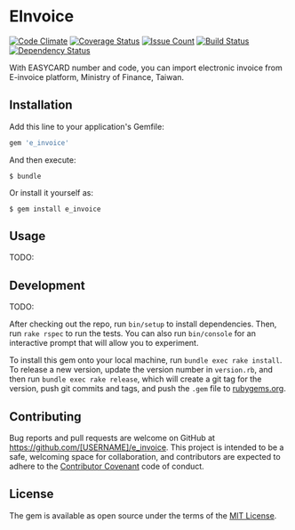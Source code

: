 # EInvoice

[![Code Climate](https://codeclimate.com/github/JasonYCHuang/e_invoice/badges/gpa.svg)](https://codeclimate.com/github/JasonYCHuang/e_invoice)
[![Coverage Status](https://coveralls.io/repos/github/JasonYCHuang/e_invoice/badge.svg?branch=master)](https://coveralls.io/github/JasonYCHuang/e_invoice?branch=master)
[![Issue Count](https://codeclimate.com/github/JasonYCHuang/e_invoice/badges/issue_count.svg)](https://codeclimate.com/github/JasonYCHuang/e_invoice)
[![Build Status](https://travis-ci.org/JasonYCHuang/e_invoice.svg?branch=master)](https://travis-ci.org/JasonYCHuang/e_invoice)
[![Dependency Status](https://gemnasium.com/JasonYCHuang/e_invoice.svg)](https://gemnasium.com/JasonYCHuang/e_invoice)


With EASYCARD number and code, you can import electronic invoice from E-invoice platform, Ministry of Finance, Taiwan.


## Installation

Add this line to your application's Gemfile:

```ruby
gem 'e_invoice'
```

And then execute:

    $ bundle

Or install it yourself as:

    $ gem install e_invoice

## Usage

TODO:

## Development

TODO:

After checking out the repo, run `bin/setup` to install dependencies. Then, run `rake rspec` to run the tests. You can also run `bin/console` for an interactive prompt that will allow you to experiment.

To install this gem onto your local machine, run `bundle exec rake install`. To release a new version, update the version number in `version.rb`, and then run `bundle exec rake release`, which will create a git tag for the version, push git commits and tags, and push the `.gem` file to [rubygems.org](https://rubygems.org).

## Contributing

Bug reports and pull requests are welcome on GitHub at https://github.com/[USERNAME]/e_invoice. This project is intended to be a safe, welcoming space for collaboration, and contributors are expected to adhere to the [Contributor Covenant](contributor-covenant.org) code of conduct.


## License

The gem is available as open source under the terms of the [MIT License](http://opensource.org/licenses/MIT).

